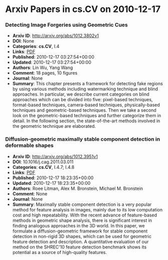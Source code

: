 # Arxiv Papers in cs.CV on 2010-12-17
### Detecting Image Forgeries using Geometric Cues
- **Arxiv ID**: http://arxiv.org/abs/1012.3802v1
- **DOI**: None
- **Categories**: **cs.CV**, I.4
- **Links**: [PDF](http://arxiv.org/pdf/1012.3802v1)
- **Published**: 2010-12-17 03:27:54+00:00
- **Updated**: 2010-12-17 03:27:54+00:00
- **Authors**: Lin Wu, Yang Wang
- **Comment**: 18 pages, 10 figures
- **Journal**: None
- **Summary**: This chapter presents a framework for detecting fake regions by using various methods including watermarking technique and blind approaches. In particular, we describe current categories on blind approaches which can be divided into five: pixel-based techniques, format-based techniques, camera-based techniques, physically-based techniques and geometric-based techniques. Then we take a second look on the geometric-based techniques and further categorize them in detail. In the following section, the state-of-the-art methods involved in the geometric technique are elaborated.



### Diffusion-geometric maximally stable component detection in deformable shapes
- **Arxiv ID**: http://arxiv.org/abs/1012.3951v1
- **DOI**: 10.1016/j.cag.2011.03.011
- **Categories**: **cs.CV**, I.4.7; I.4.8
- **Links**: [PDF](http://arxiv.org/pdf/1012.3951v1)
- **Published**: 2010-12-17 18:23:35+00:00
- **Updated**: 2010-12-17 18:23:35+00:00
- **Authors**: Roee Litman, Alex M. Bronstein, Michael M. Bronstein
- **Comment**: None
- **Journal**: None
- **Summary**: Maximally stable component detection is a very popular method for feature analysis in images, mainly due to its low computation cost and high repeatability. With the recent advance of feature-based methods in geometric shape analysis, there is significant interest in finding analogous approaches in the 3D world. In this paper, we formulate a diffusion-geometric framework for stable component detection in non-rigid 3D shapes, which can be used for geometric feature detection and description. A quantitative evaluation of our method on the SHREC'10 feature detection benchmark shows its potential as a source of high-quality features.



